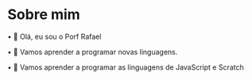 # Sobre mim

• 👋 Olá, eu sou o Porf Rafael

• 👀 Vamos aprender a programar novas linguagens.

• 🌱 Vamos aprender a programar as linguagens de JavaScript e Scratch
